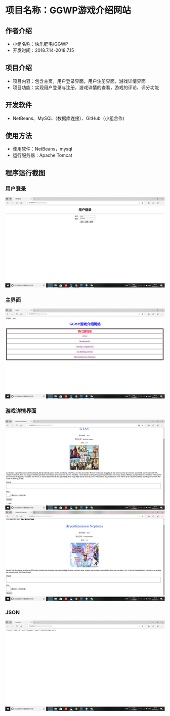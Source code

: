 # 项目名称：GGWP游戏介绍网站
## 作者介绍
* 小组名称：快乐肥宅/GGWP  
* 开发时间：2018.7.14-2018.7.15
## 项目介绍
* 项目内容：包含主页，用户登录界面，用户注册界面，游戏详情界面  
* 项目功能：实现用户登录与注册，游戏详情的查看，游戏的评论、评分功能
## 开发软件
* NetBeans、MySQL（数据库连接）、GitHub（小组合作)  
## 使用方法
* 使用软件：NetBeans，mysql  
* 运行服务器：Apache Tomcat  
## 程序运行截图
### 用户登录  
![](https://github.com/shenzihan97/GGWP/blob/master/%E8%BF%90%E8%A1%8C%E6%88%AA%E5%9B%BE/0e31e54ca8b306029e8e4377587105d.png)  
### 主界面
![](https://github.com/shenzihan97/GGWP/blob/master/%E8%BF%90%E8%A1%8C%E6%88%AA%E5%9B%BE/c10c595c32a8e9fb56a6e2dde2be8d1.png)
### 游戏详情界面
![](https://github.com/shenzihan97/GGWP/blob/master/%E8%BF%90%E8%A1%8C%E6%88%AA%E5%9B%BE/8d31e0ecc38e7a7eda8d076998cb5af.png)
![](https://github.com/shenzihan97/GGWP/blob/master/%E8%BF%90%E8%A1%8C%E6%88%AA%E5%9B%BE/f5b5559d8fb8a9f69479c9d816b2ebc.png)
### JSON  
![](https://github.com/shenzihan97/GGWP/blob/master/%E8%BF%90%E8%A1%8C%E6%88%AA%E5%9B%BE/f16c10c109004f1f70743534b3545eb.png)
